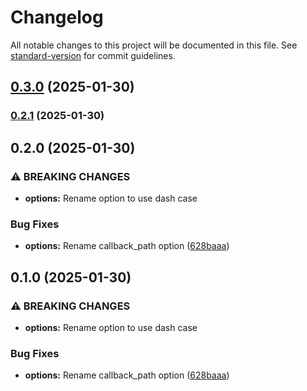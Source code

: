 # Changelog

All notable changes to this project will be documented in this file. See [standard-version](https://github.com/conventional-changelog/standard-version) for commit guidelines.

## [0.3.0](https://github.com/mokkapps/changelog-generator-demo/compare/v0.2.1...v0.3.0) (2025-01-30)

### [0.2.1](https://github.com/mokkapps/changelog-generator-demo/compare/v0.2.0...v0.2.1) (2025-01-30)

## 0.2.0 (2025-01-30)


### ⚠ BREAKING CHANGES

* **options:** Rename option to use dash case

### Bug Fixes

* **options:** Rename callback_path option ([628baaa](https://github.com/mokkapps/changelog-generator-demo/commits/628baaad0104631068396e88fb288f52383eaa14))

## 0.1.0 (2025-01-30)


### ⚠ BREAKING CHANGES

* **options:** Rename option to use dash case

### Bug Fixes

* **options:** Rename callback_path option ([628baaa](https://github.com/mokkapps/changelog-generator-demo/commits/628baaad0104631068396e88fb288f52383eaa14))
